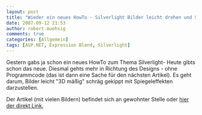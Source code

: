 ```yaml
---
layout: post
title: "Wieder ein neues HowTo - Silverlight Bilder leicht drehen und Spiegeleffekte"
date: 2007-09-12 21:53
author: robert.muehsig
comments: true
categories: [Allgemein]
tags: [ASP.NET, Expression Blend, Silverlight]
---
```

Gestern gabs ja schon ein neues HowTo zum Thema Silverlight- Heute gibts schon das neue. Diesmal gehts mehr in Richtung des Designs - ohne Programmcode (das ist dann eine Sache für den nächsten Artikel). Es geht darum, Bilder leicht "3D mäßig" schräg gekippt mit Spiegeleffekten darzustellen.

Der Artikel (mit vielen Bildern) befindet sich an gewohnter Stelle oder <a href="http://code-inside.de/blog/artikel/howto-microsoft-silverlight-10-bilder-kippen-samt-spiegeleffekte/">hier der direkt Link.</a>
